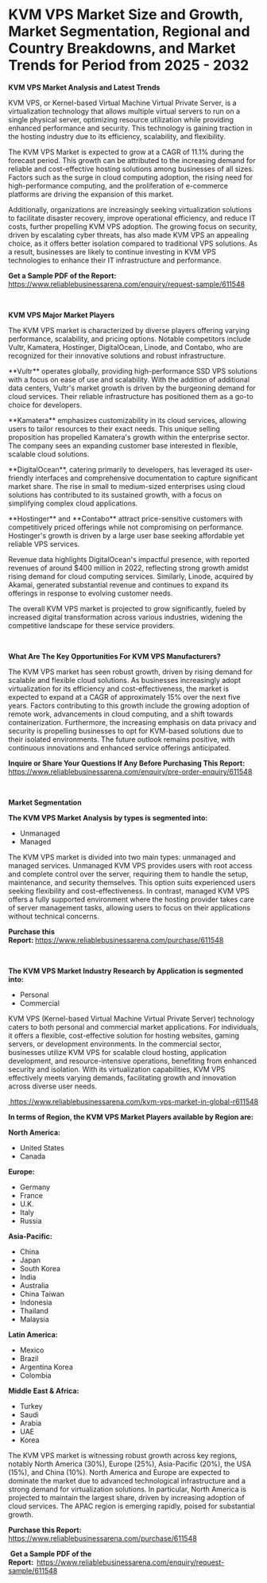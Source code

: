 <p><h1>KVM VPS Market Size and Growth, Market Segmentation, Regional and Country Breakdowns, and Market Trends for Period from 2025 -  2032</h1></p><p><strong>KVM VPS Market Analysis and Latest Trends</strong></p>
<p><p>KVM VPS, or Kernel-based Virtual Machine Virtual Private Server, is a virtualization technology that allows multiple virtual servers to run on a single physical server, optimizing resource utilization while providing enhanced performance and security. This technology is gaining traction in the hosting industry due to its efficiency, scalability, and flexibility.</p><p>The KVM VPS Market is expected to grow at a CAGR of 11.1% during the forecast period. This growth can be attributed to the increasing demand for reliable and cost-effective hosting solutions among businesses of all sizes. Factors such as the surge in cloud computing adoption, the rising need for high-performance computing, and the proliferation of e-commerce platforms are driving the expansion of this market.</p><p>Additionally, organizations are increasingly seeking virtualization solutions to facilitate disaster recovery, improve operational efficiency, and reduce IT costs, further propelling KVM VPS adoption. The growing focus on security, driven by escalating cyber threats, has also made KVM VPS an appealing choice, as it offers better isolation compared to traditional VPS solutions. As a result, businesses are likely to continue investing in KVM VPS technologies to enhance their IT infrastructure and performance.</p></p>
<p><strong>Get a Sample PDF of the Report:&nbsp;</strong> <a href="https://www.reliablebusinessarena.com/enquiry/request-sample/611548?utm_campaign=2530&utm_medium=2&utm_source=Github&utm_content=ia&utm_term=18042025&utm_id=kvm-vps">https://www.reliablebusinessarena.com/enquiry/request-sample/611548</a></p>
<p>&nbsp;</p>
<p><strong>KVM VPS Major Market Players</strong></p>
<p><p>The KVM VPS market is characterized by diverse players offering varying performance, scalability, and pricing options. Notable competitors include Vultr, Kamatera, Hostinger, DigitalOcean, Linode, and Contabo, who are recognized for their innovative solutions and robust infrastructure.</p><p>**Vultr** operates globally, providing high-performance SSD VPS solutions with a focus on ease of use and scalability. With the addition of additional data centers, Vultr's market growth is driven by the burgeoning demand for cloud services. Their reliable infrastructure has positioned them as a go-to choice for developers.</p><p>**Kamatera** emphasizes customizability in its cloud services, allowing users to tailor resources to their exact needs. This unique selling proposition has propelled Kamatera's growth within the enterprise sector. The company sees an expanding customer base interested in flexible, scalable cloud solutions.</p><p>**DigitalOcean**, catering primarily to developers, has leveraged its user-friendly interfaces and comprehensive documentation to capture significant market share. The rise in small to medium-sized enterprises using cloud solutions has contributed to its sustained growth, with a focus on simplifying complex cloud applications.</p><p>**Hostinger** and **Contabo** attract price-sensitive customers with competitively priced offerings while not compromising on performance. Hostinger's growth is driven by a large user base seeking affordable yet reliable VPS services. </p><p>Revenue data highlights DigitalOcean's impactful presence, with reported revenues of around $400 million in 2022, reflecting strong growth amidst rising demand for cloud computing services. Similarly, Linode, acquired by Akamai, generated substantial revenue and continues to expand its offerings in response to evolving customer needs.</p><p>The overall KVM VPS market is projected to grow significantly, fueled by increased digital transformation across various industries, widening the competitive landscape for these service providers.</p></p>
<p>&nbsp;</p>
<p><strong>What Are The Key Opportunities For KVM VPS Manufacturers?</strong></p>
<p><p>The KVM VPS market has seen robust growth, driven by rising demand for scalable and flexible cloud solutions. As businesses increasingly adopt virtualization for its efficiency and cost-effectiveness, the market is expected to expand at a CAGR of approximately 15% over the next five years. Factors contributing to this growth include the growing adoption of remote work, advancements in cloud computing, and a shift towards containerization. Furthermore, the increasing emphasis on data privacy and security is propelling businesses to opt for KVM-based solutions due to their isolated environments. The future outlook remains positive, with continuous innovations and enhanced service offerings anticipated.</p></p>
<p><strong>Inquire or Share Your Questions If Any Before Purchasing This Report:</strong> <a href="https://www.reliablebusinessarena.com/enquiry/pre-order-enquiry/611548?utm_campaign=2530&utm_medium=2&utm_source=Github&utm_content=ia&utm_term=18042025&utm_id=kvm-vps">https://www.reliablebusinessarena.com/enquiry/pre-order-enquiry/611548</a></p>
<p>&nbsp;</p>
<p><strong>Market Segmentation</strong></p>
<p><strong>The KVM VPS Market Analysis by types is segmented into:</strong></p>
<p><ul><li>Unmanaged</li><li>Managed</li></ul></p>
<p><p>The KVM VPS market is divided into two main types: unmanaged and managed services. Unmanaged KVM VPS provides users with root access and complete control over the server, requiring them to handle the setup, maintenance, and security themselves. This option suits experienced users seeking flexibility and cost-effectiveness. In contrast, managed KVM VPS offers a fully supported environment where the hosting provider takes care of server management tasks, allowing users to focus on their applications without technical concerns.</p></p>
<p><strong>Purchase this Report:&nbsp;</strong><a href="https://www.reliablebusinessarena.com/purchase/611548?utm_campaign=2530&utm_medium=2&utm_source=Github&utm_content=ia&utm_term=18042025&utm_id=kvm-vps">https://www.reliablebusinessarena.com/purchase/611548</a></p>
<p>&nbsp;</p>
<p><strong>The KVM VPS Market Industry Research by Application is segmented into:</strong></p>
<p><ul><li>Personal</li><li>Commercial</li></ul></p>
<p><p>KVM VPS (Kernel-based Virtual Machine Virtual Private Server) technology caters to both personal and commercial market applications. For individuals, it offers a flexible, cost-effective solution for hosting websites, gaming servers, or development environments. In the commercial sector, businesses utilize KVM VPS for scalable cloud hosting, application development, and resource-intensive operations, benefiting from enhanced security and isolation. With its virtualization capabilities, KVM VPS effectively meets varying demands, facilitating growth and innovation across diverse user needs.</p></p>
<p><a href="https://www.reliablebusinessarena.com/kvm-vps-market-in-global-r611548?utm_campaign=2530&utm_medium=2&utm_source=Github&utm_content=ia&utm_term=18042025&utm_id=kvm-vps">&nbsp;https://www.reliablebusinessarena.com/kvm-vps-market-in-global-r611548</a></p>
<p><strong>In terms of Region, the KVM VPS Market Players available by Region are:</strong></p>
<p>
    <p> <strong> North America: </strong>
        <ul>
            <li>United States</li>
            <li>Canada</li>
        </ul>
        </p> 
    <p> <strong> Europe: </strong>
        <ul>
            <li>Germany</li>
            <li>France</li>
            <li>U.K.</li>
            <li>Italy</li>
            <li>Russia</li>
        </ul>
        </p> 
    <p> <strong> Asia-Pacific: </strong>
        <ul>
            <li>China</li>
            <li>Japan</li>
            <li>South Korea</li>
            <li>India</li>
            <li>Australia</li>
            <li>China Taiwan</li>
            <li>Indonesia</li>
            <li>Thailand</li>
            <li>Malaysia</li>
        </ul>
        </p> 
    <p> <strong> Latin America: </strong>
        <ul>
            <li>Mexico</li>
            <li>Brazil</li>
            <li>Argentina Korea</li>
            <li>Colombia</li>
        </ul>
        </p> 
    <p> <strong> Middle East & Africa: </strong>
        <ul>
            <li>Turkey</li>
            <li>Saudi</li>
            <li>Arabia</li>
            <li>UAE</li>
            <li>Korea</li>
        </ul>
    </p>
    </p>
<p><p>The KVM VPS market is witnessing robust growth across key regions, notably North America (30%), Europe (25%), Asia-Pacific (20%), the USA (15%), and China (10%). North America and Europe are expected to dominate the market due to advanced technological infrastructure and a strong demand for virtualization solutions. In particular, North America is projected to maintain the largest share, driven by increasing adoption of cloud services. The APAC region is emerging rapidly, poised for substantial growth.</p></p>
<p><strong>Purchase this Report: </strong><a href="https://www.reliablebusinessarena.com/purchase/611548?utm_campaign=2530&utm_medium=2&utm_source=Github&utm_content=ia&utm_term=18042025&utm_id=kvm-vps">https://www.reliablebusinessarena.com/purchase/611548</a></p>
<p>&nbsp;<strong>Get a Sample PDF of the Report:&nbsp;&nbsp;</strong><a href="https://www.reliablebusinessarena.com/enquiry/request-sample/611548?utm_campaign=2530&utm_medium=2&utm_source=Github&utm_content=ia&utm_term=18042025&utm_id=kvm-vps">https://www.reliablebusinessarena.com/enquiry/request-sample/611548</a></p>
<p><strong></strong></p>
<p><p></p><p></p><p></p></p>